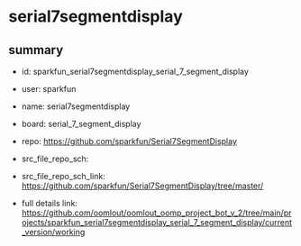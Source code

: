# serial7segmentdisplay
 
## summary 
* id: sparkfun_serial7segmentdisplay_serial_7_segment_display
* user: sparkfun
* name: serial7segmentdisplay
* board: serial_7_segment_display
* repo: https://github.com/sparkfun/Serial7SegmentDisplay



* src_file_repo_sch: 
* src_file_repo_sch_link: https://github.com/sparkfun/Serial7SegmentDisplay/tree/master/
* full details link: https://github.com/oomlout/oomlout_oomp_project_bot_v_2/tree/main/projects/sparkfun_serial7segmentdisplay_serial_7_segment_display/current_version/working  







